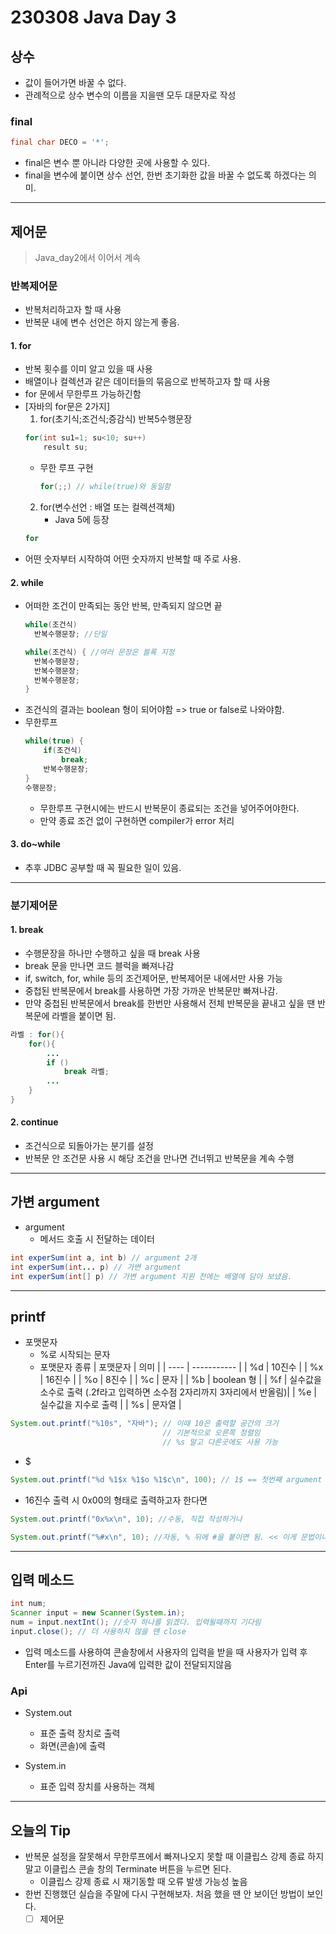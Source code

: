 # 230308 Java Day 3

## 상수
- 값이 들어가면 바꿀 수 없다.
- 관례적으로 상수 변수의 이름을 지을땐 모두 대문자로 작성
### final
```java
final char DECO = '*';
```
- final은 변수 뿐 아니라 다양한 곳에 사용할 수 있다.
- final을 변수에 붙이면 상수 선언, 한번 초기화한 값을 바꿀 수 없도록 하겠다는 의미.

---
## 제어문
> Java_day2에서 이어서 계속
### 반복제어문
- 반복처리하고자 할 때 사용
- 반복문 내에 변수 선언은 하지 않는게 좋음.
#### 1. for
- 반복 횟수를 이미 알고 있을 때 사용
- 배열이나 컬렉션과 같은 데이터들의 묶음으로 반복하고자 할 때 사용
- for 문에서 무한루프 가능하긴함
- [자바의 for문은 2가지]
  1. for(초기식;조건식;증감식)
        반복5수행문장
    ```java
    for(int su1=1; su<10; su++)
        result su;
    ```
    - 무한 루프 구현
      ```java
      for(;;) // while(true)와 동일함
      ```
  2. for(변수선언 : 배열 또는 컬렉션객체)
       - Java 5에 등장
    ```java
    for
    ```    
- 어떤 숫자부터 시작하여 어떤 숫자까지 반복할 때 주로 사용.

#### 2. while
- 어떠한 조건이 만족되는 동안 반복, 만족되지 않으면 끝
  ```java
  while(조건식)
    반복수행문장; //단일

  while(조건식) { //여러 문장은 블록 지정
    반복수행문장;
    반복수행문장;
    반복수행문장; 
  }
  ```
- 조건식의 결과는 boolean 형이 되어야함 => true or false로 나와야함.
- 무한루프
    ```java
    while(true) {
        if(조건식)
            break;
        반복수행문장;    
    }
    수행문장;
    ```
    - 무한루프 구현시에는 반드시 반복문이 종료되는 조건을 넣어주어야한다.
    - 만약 종료 조건 없이 구현하면 compiler가 error 처리



#### 3. do~while
- 추후 JDBC 공부할 때 꼭 필요한 일이 있음. 

---

### 분기제어문

#### 1. break
- 수행문장을 하나만 수행하고 싶을 때 break 사용
- break 문을 만나면 코드 블럭을 빠져나감
- if, switch, for, while 등의 조건제어문, 반복제어문 내에서만 사용 가능
- 중첩된 반복문에서 break를 사용하면 가장 가까운 반복문만 빠져나감.
- 만약 중첩된 반복문에서 break를 한번만 사용해서 전체 반복문을 끝내고 싶을 땐 반복문에 라벨을 붙이면 됨.
```java
라벨 : for(){
    for(){
        ...
        if ()
            break 라벨;
        ...
    }
}
```

#### 2. continue
- 조건식으로 되돌아가는 분기를 설정
- 반복문 안 조건문 사용 시 해당 조건을 만나면 건너뛰고 반복문을 계속 수행

---

## 가변 argument
- argument
  - 메서드 호출 시 전달하는 데이터 
```java
int experSum(int a, int b) // argument 2개
int experSum(int... p) // 가변 argument
int experSum(int[] p) // 가변 argument 지원 전에는 배열에 담아 보냈음.
```
---
## printf
- 포맷문자
  - %로 시작되는 문자
  - 포맷문자 종류
    | 포맷문자 | 의미          |
    | ---- | ----------- |
    | %d   | 10진수        |
    | %x   | 16진수        |
    | %o   | 8진수         |
    | %c   | 문자          |
    | %b   | boolean 형   |
    | %f   | 실수값을 소수로 출력 (.2f라고 입력하면 소수점 2자리까지 3자리에서 반올림)| 
    | %e   | 실수값을 지수로 출력 |
    | %s   | 문자열         |

```java
System.out.printf("%10s", "자바"); // 이때 10은 출력할 공간의 크기
                                  // 기본적으로 오른쪽 정렬임
                                  // %s 말고 다른곳에도 사용 가능
```

- $
```java
System.out.printf("%d %1$x %1$o %1$c\n", 100); // 1$ == 첫번째 argument 값을 적용해라.
```
- 16진수 출력 시 0x00의 형태로 출력하고자 한다면
```java
System.out.printf("0x%x\n", 10); //수동, 직접 작성하거나

System.out.printf("%#x\n", 10); //자동, % 뒤에 #을 붙이면 됨. << 이게 문법이니까 이걸로 하는게 더 좋음 !
```

---

## 입력 메소드
```java
int num;
Scanner input = new Scanner(System.in);
num = input.nextInt(); //숫자 하나를 읽겠다. 입력될때까지 기다림
input.close(); // 더 사용하지 않을 땐 close
```
- 입력 메소드를 사용하여 콘솔창에서 사용자의 입력을 받을 때 사용자가 입력 후 Enter를 누르기전까진 Java에 입력한 값이 전달되지않음

### Api
- System.out
  - 표준 출력 장치로 출력
  - 화면(콘솔)에 출력

- System.in 
  - 표준 입력 장치를 사용하는 객체


---
## 오늘의 Tip
- 반복문 설정을 잘못해서 무한루프에서 빠져나오지 못할 때 이클립스 강제 종료 하지말고 이클립스 콘솔 창의 Terminate 버튼을 누르면 된다.
  - 이클립스 강제 종료 시 재기동할 때 오류 발생 가능성 높음
- 한번 진행했던 실습을 주말에 다시 구현해보자. 처음 했을 땐 안 보이던 방법이 보인다.
  - [ ] 제어문